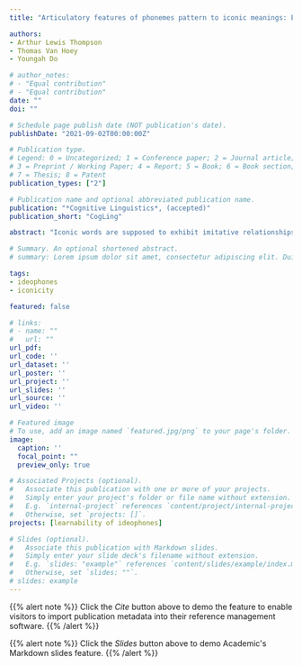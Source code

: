 ```yaml
---
title: "Articulatory features of phonemes pattern to iconic meanings: Evidence from cross-linguistic ideophones"

authors:
- Arthur Lewis Thompson
- Thomas Van Hoey
- Youngah Do

# author_notes:
# - "Equal contribution"
# - "Equal contribution"
date: ""
doi: ""

# Schedule page publish date (NOT publication's date).
publishDate: "2021-09-02T00:00:00Z"

# Publication type.
# Legend: 0 = Uncategorized; 1 = Conference paper; 2 = Journal article;
# 3 = Preprint / Working Paper; 4 = Report; 5 = Book; 6 = Book section;
# 7 = Thesis; 8 = Patent
publication_types: ["2"]

# Publication name and optional abbreviated publication name.
publication: "*Cognitive Linguistics*, (accepted)"
publication_short: "CogLing"

abstract: "Iconic words are supposed to exhibit imitative relationships between their linguistic forms and their referents. Many studies have worked to pinpoint sound-to-meaning correspondences for ideophones from different languages. The correspondence patterns show similarities across languages, but what makes such language-specific correspondences universal, as iconicity claims to be, remains unclear. This could be due to a lack of consensus on how to describe and test the perceptuo-motor affordances that make an iconic word feel imitative to speakers. We created and analysed a database of 1,860 ideophones across 13 languages, and found that 7 articulatory features, physiologically accessible to all spoken language users, pattern according to semantic features of ideophones. Our findings pave the way for future research to utilize articulatory properties as a means to test and explain how iconicity is encoded in spoken language. The perspective taken here fits in with ongoing research of embodiment, motivation, and iconicity research, three major strands of research within Cognitive Linguistics. The results support that there is a degree of unity between the concepts of imitative communication and the spoken forms of through cross-domain mappings, which involve physical articulatory movement."

# Summary. An optional shortened abstract.
# summary: Lorem ipsum dolor sit amet, consectetur adipiscing elit. Duis posuere tellus ac convallis placerat. Proin tincidunt magna sed ex sollicitudin condimentum.

tags:
- ideophones
- iconicity

featured: false

# links:
# - name: ""
#   url: ""
url_pdf: 
url_code: ''
url_dataset: ''
url_poster: ''
url_project: ''
url_slides: ''
url_source: ''
url_video: ''

# Featured image
# To use, add an image named `featured.jpg/png` to your page's folder. 
image:
  caption: ''
  focal_point: ""
  preview_only: true

# Associated Projects (optional).
#   Associate this publication with one or more of your projects.
#   Simply enter your project's folder or file name without extension.
#   E.g. `internal-project` references `content/project/internal-project/index.md`.
#   Otherwise, set `projects: []`.
projects: [learnability of ideophones]

# Slides (optional).
#   Associate this publication with Markdown slides.
#   Simply enter your slide deck's filename without extension.
#   E.g. `slides: "example"` references `content/slides/example/index.md`.
#   Otherwise, set `slides: ""`.
# slides: example
---
```


{{% alert note %}}
Click the *Cite* button above to demo the feature to enable visitors to import publication metadata into their reference management software.
{{% /alert %}}

{{% alert note %}}
Click the *Slides* button above to demo Academic's Markdown slides feature.
{{% /alert %}}


